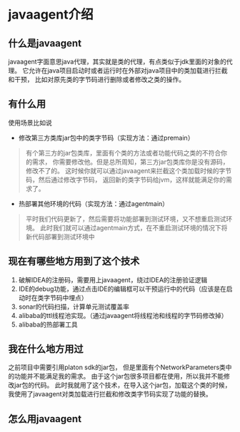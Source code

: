 # javaagent介绍

## 什么是javaagent
javaagent字面意思java代理，其实就是类的代理，有点类似于jdk里面的对象的代理。
它允许在java项目启动时或者运行时在外部对java项目中的类加载进行拦截和干预，
比如对原先类的字节码进行删除或者修改之类的操作。

## 有什么用
使用场景比如说
+ 修改第三方类库jar包中的类字节码（实现方法：通过premain）
> 有个第三方的jar包类库，里面有个类的方法或者功能代码之类的不符合你的需求，
你需要修改他。但是总所周知，第三方jar包类库你是没有源码，修改不了的。
这时候你就可以通过javaagent来拦截这个类加载时候的字节码，然后通过修改字节码，
返回新的类字节码给jvm，这样就能满足你的需求了。

+ 热部署其他环境的代码（实现方法：通过agentmain）
> 平时我们代码更新了，然后需要将功能部署到测试环境，又不想重启测试环境。
此时我们就可以通过agentmain方式，在不重启测试环境的情况下将新代码部署到测试环境中

## 现在有哪些地方用到了这个技术
1. 破解IDEA的注册码，需要用上javaagent，绕过IDEA的注册验证逻辑
2. IDE的debug功能，通过点击IDE的编辑框可以干预运行中的代码（应该是在启动时在类字节码中埋点）
3. sonar的代码扫描，计算单元测试覆盖率
4. alibaba的ttl线程池实现。（通过javaagent将线程池和线程的字节码修改掉）
5. alibaba的热部署工具

## 我在什么地方用过
之前项目中需要引用platon sdk的jar包，
但是里面有个NetworkParameters类中的功能并不能满足我的需求。
由于这个jar包很多项目都在使用，所以我并不能修改jar包的代码。
此时我就用了这个技术，在导入这个jar包，加载这个类的时候，
我使用了javaagent对类加载进行拦截和修改类字节码实现了功能的替换。

## 怎么用javaagent